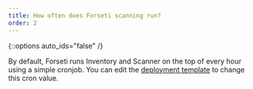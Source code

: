```yaml
---
title: How often does Forseti scanning run?
order: 2
---
```

{::options auto_ids="false" /}

By default, Forseti runs Inventory and Scanner on the top of every hour 
using a simple cronjob. You can edit the 
[deployment template](https://github.com/GoogleCloudPlatform/forseti-security/blob/dev/deployment-templates/compute-engine/forseti-instance.py#L183) 
to change this cron value.
